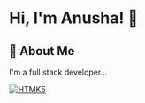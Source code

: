 # Hi, I'm Anusha! 👋

  
## 🚀 About Me
I'm a full stack developer...

<a href="https://www.linkedin.com/in/montesrocio/"><img alt="HTMK5" src="https://img.shields.io/badge/HTML5-E34F26?style=for-the-badge&logo=html5&logoColor=white"/></a>
